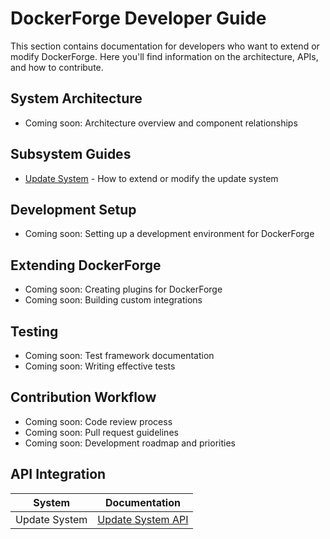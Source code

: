 <!--
@doc-meta {
  "id": "developer-guide-index",
  "version": "1.0",
  "last_updated": "2025-03-18",
  "update_frequency": "with-new-content",
  "maintainer": "system",
  "status": "current",
  "category": "developer_guide"
}
-->

# DockerForge Developer Guide

This section contains documentation for developers who want to extend or modify DockerForge. Here you'll find information on the architecture, APIs, and how to contribute.

## System Architecture

- Coming soon: Architecture overview and component relationships

## Subsystem Guides

- [Update System](update_system.md) - How to extend or modify the update system

## Development Setup

- Coming soon: Setting up a development environment for DockerForge

## Extending DockerForge

- Coming soon: Creating plugins for DockerForge
- Coming soon: Building custom integrations

## Testing

- Coming soon: Test framework documentation
- Coming soon: Writing effective tests

## Contribution Workflow

- Coming soon: Code review process
- Coming soon: Pull request guidelines
- Coming soon: Development roadmap and priorities

## API Integration

| System | Documentation |
|--------|---------------|
| Update System | [Update System API](/docs/api/update_system.md) |

<!-- 
@llm-instructions
This is the index file for DockerForge developer documentation.
- Update the sections as new developer guides are added
- Keep the "Coming soon" labels until actual documentation is available
- Maintain the API Integration table with references to relevant API documentation
- Organize guides into appropriate sections based on their focus area
-->
